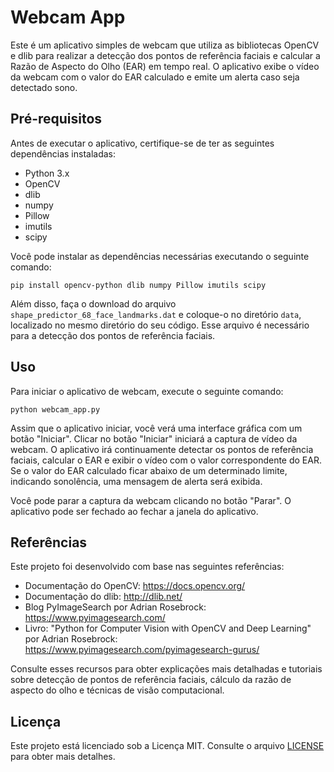 # Webcam App

Este é um aplicativo simples de webcam que utiliza as bibliotecas OpenCV e dlib para realizar a detecção dos pontos de referência faciais e calcular a Razão de Aspecto do Olho (EAR) em tempo real. O aplicativo exibe o vídeo da webcam com o valor do EAR calculado e emite um alerta caso seja detectado sono.

## Pré-requisitos

Antes de executar o aplicativo, certifique-se de ter as seguintes dependências instaladas:

- Python 3.x
- OpenCV
- dlib
- numpy
- Pillow
- imutils
- scipy

Você pode instalar as dependências necessárias executando o seguinte comando:

```
pip install opencv-python dlib numpy Pillow imutils scipy
```

Além disso, faça o download do arquivo `shape_predictor_68_face_landmarks.dat` e coloque-o no diretório `data`, localizado no mesmo diretório do seu código. Esse arquivo é necessário para a detecção dos pontos de referência faciais.

## Uso

Para iniciar o aplicativo de webcam, execute o seguinte comando:

```
python webcam_app.py
```

Assim que o aplicativo iniciar, você verá uma interface gráfica com um botão "Iniciar". Clicar no botão "Iniciar" iniciará a captura de vídeo da webcam. O aplicativo irá continuamente detectar os pontos de referência faciais, calcular o EAR e exibir o vídeo com o valor correspondente do EAR. Se o valor do EAR calculado ficar abaixo de um determinado limite, indicando sonolência, uma mensagem de alerta será exibida.

Você pode parar a captura da webcam clicando no botão "Parar". O aplicativo pode ser fechado ao fechar a janela do aplicativo.

## Referências

Este projeto foi desenvolvido com base nas seguintes referências:

- Documentação do OpenCV: https://docs.opencv.org/
- Documentação do dlib: http://dlib.net/
- Blog PyImageSearch por Adrian Rosebrock: https://www.pyimagesearch.com/
- Livro: "Python for Computer Vision with OpenCV and Deep Learning" por Adrian Rosebrock: https://www.pyimagesearch.com/pyimagesearch-gurus/

Consulte esses recursos para obter explicações mais detalhadas e tutoriais sobre detecção de pontos de referência faciais, cálculo da razão de aspecto do olho e técnicas de visão computacional.

## Licença

Este projeto está licenciado sob a Licença MIT. Consulte o arquivo [LICENSE](LICENSE) para obter mais detalhes.